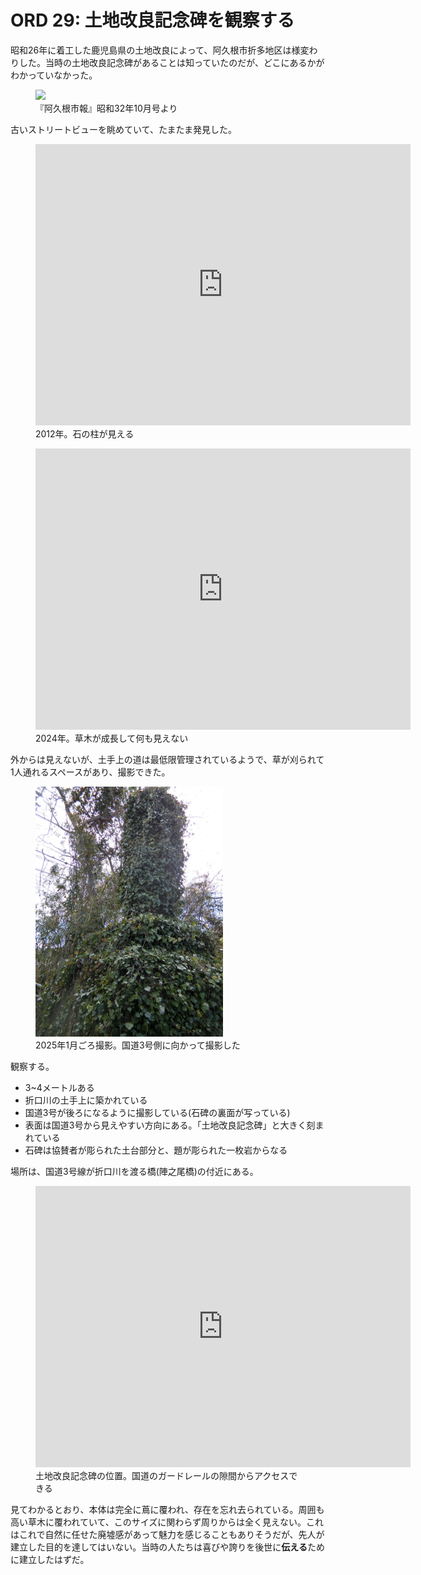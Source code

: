 # ORD 29: 土地改良記念碑を観察する

昭和26年に着工した鹿児島県の土地改良によって、阿久根市折多地区は様変わりした。当時の土地改良記念碑があることは知っていたのだが、どこにあるかがわかっていなかった。

<figure>
  <img src="./images/20230813kansei.png" width="300">
  <figcaption>『阿久根市報』昭和32年10月号より</figcaption>
</figure>

古いストリートビューを眺めていて、たまたま発見した。

<figure>
  <iframe src="https://www.google.com/maps/embed?pb=!4v1750596407117!6m8!1m7!1saPs5dDb66pwbzo4mVGowKg!2m2!1d32.06119608820146!2d130.2253876457155!3f9.478513739572588!4f0.9325730855880039!5f2.613667841247745" width="600" height="450" style="border:0;" allowfullscreen="" loading="lazy" referrerpolicy="no-referrer-when-downgrade"></iframe>
  <figcaption>2012年。石の柱が見える</figcaption>
</figure>

<figure>
  <iframe src="https://www.google.com/maps/embed?pb=!4v1750579835196!6m8!1m7!1sbfwjgwVNwsK55W8_K6yT9Q!2m2!1d32.06118415846171!2d130.2253680657713!3f7.922903762587794!4f-5.173834490674167!5f0.7820865974627469" width="600" height="450" style="border:0;" allowfullscreen="" loading="lazy" referrerpolicy="no-referrer-when-downgrade"></iframe>
  <figcaption>2024年。草木が成長して何も見えない</figcaption>
</figure>

外からは見えないが、土手上の道は最低限管理されているようで、草が刈られて1人通れるスペースがあり、撮影できた。

<figure>
  <img src="./images/20250622stone.jpg" width="300">
  <figcaption>2025年1月ごろ撮影。国道3号側に向かって撮影した</figcaption>
</figure>

観察する。

- 3~4メートルある
- 折口川の土手上に築かれている
- 国道3号が後ろになるように撮影している(石碑の裏面が写っている)
- 表面は国道3号から見えやすい方向にある。「土地改良記念碑」と大きく刻まれている
- 石碑は協賛者が彫られた土台部分と、題が彫られた一枚岩からなる

場所は、国道3号線が折口川を渡る橋(陣之尾橋)の付近にある。

<figure>
<iframe src="https://www.google.com/maps/embed?pb=!1m17!1m12!1m3!1d4080.4399867872717!2d130.2244207667938!3d32.06099876365171!2m3!1f0!2f0!3f0!3m2!1i1024!2i768!4f13.1!3m2!1m1!2zMzLCsDAzJzQxLjEiTiAxMzDCsDEzJzMxLjUiRQ!5e1!3m2!1sen!2sjp!4v1750556804018!5m2!1sen!2sjp" width="600" height="450" style="border:0;" allowfullscreen="" loading="lazy" referrerpolicy="no-referrer-when-downgrade"></iframe>
  <figcaption>土地改良記念碑の位置。国道のガードレールの隙間からアクセスできる</figcaption>
</figure>

見てわかるとおり、本体は完全に蔦に覆われ、存在を忘れ去られている。周囲も高い草木に覆われていて、このサイズに関わらず周りからは全く見えない。これはこれで自然に任せた廃墟感があって魅力を感じることもありそうだが、先人が建立した目的を達してはいない。当時の人たちは喜びや誇りを後世に**伝える**ために建立したはずだ。
